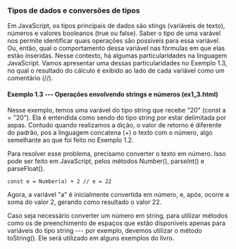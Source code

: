 ### Tipos de dados e conversões de tipos

Em JavaScript, os tipos principais de dados são stings (variáveis de texto), 
números e valores booleanos (true ou false). Saber o tipo de uma varável nos
permite identificar quais operações são possíveis para essa variável. Ou, então,
qual o comportamento dessa variável nas fórmulas em que elas estão inseridas.
Nesse contexto, há algumas particularidades na linguagem JavaScript. Vamos
apresentar uma dessas particularidades no Exemplo 1.3, no qual o resultado do 
cálculo é exibido ao lado de cada variável como um comentário (//).

#### Exemplo 1.3 --- Operações envolvendo strings e números (ex1_3.html)

<script>
  const a = "20"
  const b = a * 2 // b = 40
  const c = a / 2 // c = 10
  const d = a - 2 // d = 18
  const e = a + 2 // e = 202 ???
  alert("e:" + e) // exibe o valor de uma variável
</script>

Nesse exemplo, temos uma varável do tipo string que recebe "20" (const a = "20").
Ela é entendida como sendo do tipo string por estar delimitada por aspas. Contudo
quando realizamos a dição, o valor de retorno é diferente do padrão, pos a 
linguagem concatena (+) o texto com o número, algo semelhante ao que foi feito
no Exemplo 1.2.

Para resolver esse problema, precisamo converter o texto em número. Isso pode 
ser feito em JavaScript, pelos métodos Number(), parseInt() e parseFloat().

`const e = Number(a) + 2 // e = 22`

Agora, a variável "a" é inicialmente convertida em número, e, após, ocorre a 
soma do valor 2, gerando como resultado o valor 22.

Caso seja necessário converter um número em string, para utilizar métodos como 
os de preenchimento de espaços que estão disponíveis apenas para variáveis do 
tipo string --- por exemplo, devemos utilizar o método toString(). Ele será 
utilizado em alguns exemplos do livro.
